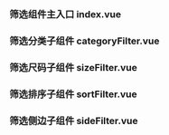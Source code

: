 <!--
 * @Description: 筛选组件
 * @Author: zhengyun.chen
 * @Date: 2020-07-30 10:44:30
 * @Last Modified by: zhengyun.chen
 * @Last Modified time: 2020-07-30 15:24:00
 * @FilePath: /website-ssr-mobile/src/components/filter/README.md
-->
### 筛选组件主入口 index.vue
### 筛选分类子组件 categoryFilter.vue
### 筛选尺码子组件 sizeFilter.vue
### 筛选排序子组件 sortFilter.vue
### 筛选侧边子组件 sideFilter.vue